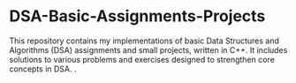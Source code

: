 # DSA-Basic-Assignments-Projects
This repository contains my implementations of basic Data Structures and Algorithms (DSA) assignments and small projects, written in C++. It includes solutions to various problems and exercises designed to strengthen core concepts in DSA. .
